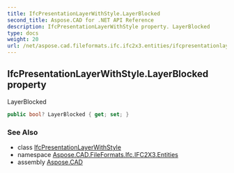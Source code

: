 ```yaml
---
title: IfcPresentationLayerWithStyle.LayerBlocked
second_title: Aspose.CAD for .NET API Reference
description: IfcPresentationLayerWithStyle property. LayerBlocked
type: docs
weight: 20
url: /net/aspose.cad.fileformats.ifc.ifc2x3.entities/ifcpresentationlayerwithstyle/layerblocked/
---
```

## IfcPresentationLayerWithStyle.LayerBlocked property

LayerBlocked

```csharp
public bool? LayerBlocked { get; set; }
```

### See Also

* class [IfcPresentationLayerWithStyle](../)
* namespace [Aspose.CAD.FileFormats.Ifc.IFC2X3.Entities](../../ifcpresentationlayerwithstyle/)
* assembly [Aspose.CAD](../../../)


